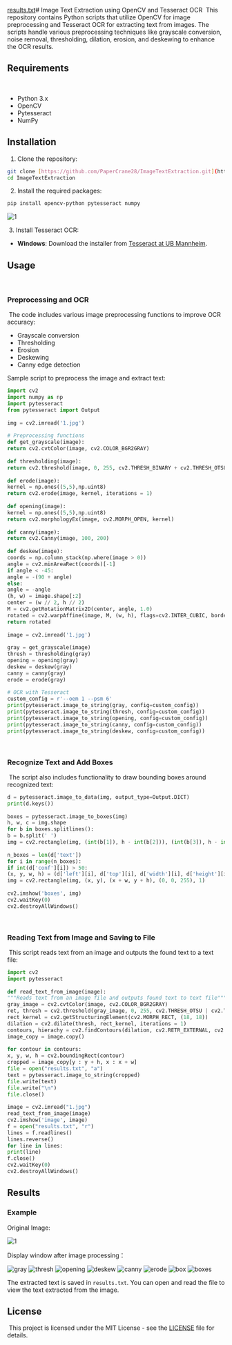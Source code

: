 [results.txt](https://github.com/user-attachments/files/17430016/results.txt)# Image Text Extraction using OpenCV and Tesseract OCR
﻿
This repository contains Python scripts that utilize OpenCV for image preprocessing and Tesseract OCR for extracting text from images. The scripts handle various preprocessing techniques like grayscale conversion, noise removal, thresholding, dilation, erosion, and deskewing to enhance the OCR results.
﻿
## Requirements
﻿
- Python 3.x
- OpenCV
- Pytesseract
- NumPy
﻿
## Installation

 1. Clone the repository:
```sh
git clone [https://github.com/PaperCrane28/ImageTextExtraction.git](https://github.com/PaperCrane28/ComputerVision)
cd ImageTextExtraction
```

2. Install the required packages:
```sh
pip install opencv-python pytesseract numpy
```
![1](https://github.com/user-attachments/assets/aeddd4f1-4944-4da9-aff8-5d10aaa61c15)

﻿
3. Install Tesseract OCR:
- **Windows**: Download the installer from [Tesseract at UB Mannheim](https://github.com/UB-Mannheim/tesseract/wiki).

## Usage
﻿
### Preprocessing and OCR
﻿
The code includes various image preprocessing functions to improve OCR accuracy:
﻿
- Grayscale conversion
- Thresholding
- Erosion
- Deskewing
- Canny edge detection

Sample script to preprocess the image and extract text:
```python
import cv2
import numpy as np
import pytesseract
from pytesseract import Output
﻿
img = cv2.imread('1.jpg')
﻿
# Preprocessing functions
def get_grayscale(image):
return cv2.cvtColor(image, cv2.COLOR_BGR2GRAY)
﻿
def thresholding(image):
return cv2.threshold(image, 0, 255, cv2.THRESH_BINARY + cv2.THRESH_OTSU)[1]
﻿
def erode(image):
kernel = np.ones((5,5),np.uint8)
return cv2.erode(image, kernel, iterations = 1)
﻿
def opening(image):
kernel = np.ones((5,5),np.uint8)
return cv2.morphologyEx(image, cv2.MORPH_OPEN, kernel)
﻿
def canny(image):
return cv2.Canny(image, 100, 200)
﻿
def deskew(image):
coords = np.column_stack(np.where(image > 0))
angle = cv2.minAreaRect(coords)[-1]
if angle < -45:
angle = -(90 + angle)
else:
angle = -angle
(h, w) = image.shape[:2]
center = (w // 2, h // 2)
M = cv2.getRotationMatrix2D(center, angle, 1.0)
rotated = cv2.warpAffine(image, M, (w, h), flags=cv2.INTER_CUBIC, borderMode=cv2.BORDER_REPLICATE)
return rotated
﻿
image = cv2.imread('1.jpg')
﻿
gray = get_grayscale(image)
thresh = thresholding(gray)
opening = opening(gray)
deskew = deskew(gray)
canny = canny(gray)
erode = erode(gray)
﻿
# OCR with Tesseract
custom_config = r'--oem 1 --psm 6'
print(pytesseract.image_to_string(gray, config=custom_config))
print(pytesseract.image_to_string(thresh, config=custom_config))
print(pytesseract.image_to_string(opening, config=custom_config))
print(pytesseract.image_to_string(canny, config=custom_config))
print(pytesseract.image_to_string(deskew, config=custom_config))
```
﻿
### Recognize Text and Add Boxes
﻿
The script also includes functionality to draw bounding boxes around recognized text:
﻿
```python
d = pytesseract.image_to_data(img, output_type=Output.DICT)
print(d.keys())
﻿
boxes = pytesseract.image_to_boxes(img)
h, w, c = img.shape
for b in boxes.splitlines():
b = b.split(' ')
img = cv2.rectangle(img, (int(b[1]), h - int(b[2])), (int(b[3]), h - int(b[4])), (0, 255, 0), 1)
﻿
n_boxes = len(d['text'])
for i in range(n_boxes):
if int(d['conf'][i]) > 50:
(x, y, w, h) = (d['left'][i], d['top'][i], d['width'][i], d['height'][i])
img = cv2.rectangle(img, (x, y), (x + w, y + h), (0, 0, 255), 1)
﻿
cv2.imshow('boxes', img)
cv2.waitKey(0)
cv2.destroyAllWindows()
```
﻿
### Reading Text from Image and Saving to File
﻿
This script reads text from an image and outputs the found text to a text file:
﻿
```python
import cv2
import pytesseract
﻿
def read_text_from_image(image):
"""Reads text from an image file and outputs found text to text file"""
gray_image = cv2.cvtColor(image, cv2.COLOR_BGR2GRAY)
ret, thresh = cv2.threshold(gray_image, 0, 255, cv2.THRESH_OTSU | cv2.THRESH_BINARY_INV)
rect_kernel = cv2.getStructuringElement(cv2.MORPH_RECT, (18, 18))
dilation = cv2.dilate(thresh, rect_kernel, iterations = 1)
contours, hierachy = cv2.findContours(dilation, cv2.RETR_EXTERNAL, cv2.CHAIN_APPROX_NONE)
image_copy = image.copy()
﻿
for contour in contours:
x, y, w, h = cv2.boundingRect(contour)
cropped = image_copy[y : y + h, x : x + w]
file = open("results.txt", "a")
text = pytesseract.image_to_string(cropped)
file.write(text)
file.write("\n")
file.close()
﻿
image = cv2.imread("1.jpg")
read_text_from_image(image)
cv2.imshow('image', image)
f = open("results.txt", "r")
lines = f.readlines()
lines.reverse()
for line in lines:
print(line)
f.close()
cv2.waitKey(0)
cv2.destroyAllWindows()
```
## Results
### Example
 
 Original Image:
 
 ![1](https://github.com/user-attachments/assets/6dae8c17-4505-4a02-a9b2-8b19a675204e)
 
 Display window after image processing：
 
 ![gray](https://github.com/user-attachments/assets/d122146e-1175-4a12-83e1-e43c21263dd4)
![thresh](https://github.com/user-attachments/assets/e9b1698a-ab78-4f97-83f2-5ca5c885ae48)
![opening](https://github.com/user-attachments/assets/39a42bd3-e9d4-4cac-8077-10a2fa692a3e)
![deskew](https://github.com/user-attachments/assets/d0ed33c3-5ce5-4615-9d17-79d86c70ebf0)
![canny](https://github.com/user-attachments/assets/ae2d167c-3944-4120-a5eb-dee9adcb9992)
![erode](https://github.com/user-attachments/assets/66d04839-0026-4156-93ab-ab2db3d3f64a)
![box](https://github.com/user-attachments/assets/5545766b-2dfa-4e4b-bffd-2807b5e3d643)
![boxes](https://github.com/user-attachments/assets/53a9ba89-d364-4ad1-99dc-bdec33ff3ae8)

The extracted text is saved in `results.txt`. You can open and read the file to view the text extracted from the image.
﻿
## License
﻿
This project is licensed under the MIT License - see the [LICENSE](LICENSE) file for details.
```
